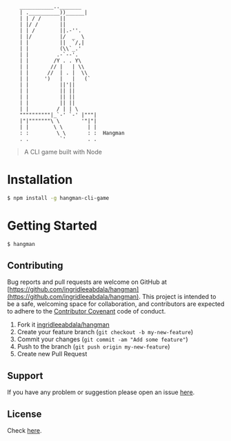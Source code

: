 ```
    ___________.._______
    | .__________))______|
    | | / /      ||
    | |/ /       ||
    | | /        ||.-''.
    | |/         |/  _  \
    | |          ||  `/,|
    | |          (\\`_.'
    | |         .-`--'.
    | |        /Y . . Y\
    | |       // |   | \\
    | |      //  | . |  \\
    | |     ')   |   |   (`
    | |          ||'||
    | |          || ||
    | |          || ||
    | |          || ||
    | |         / | | \
    """"""""""|_`-' `-' |"""|
    |"|"""""""\ \       '"|"|
    | |        \ \        | |
    : :         \ \       : :  Hangman
    . .          `'       . .
```

> A CLI game built with Node

# Installation

```bash
$ npm install -g hangman-cli-game
```

# Getting Started

```bash
$ hangman
```

## Contributing

Bug reports and pull requests are welcome on GitHub at [https://github.com/ingridleeabdala/hangman](https://github.com/ingridleeabdala/hangman). This project is intended to be a safe, welcoming space for collaboration, and contributors are expected to adhere to the [Contributor Covenant](http://contributor-covenant.org) code of conduct.

1. Fork it [ingridleeabdala/hangman](https://github.com/ingridleeabdala/hangman/fork)
2. Create your feature branch (`git checkout -b my-new-feature`)
3. Commit your changes (`git commit -am "Add some feature"`)
4. Push to the branch (`git push origin my-new-feature`)
5. Create new Pull Request

## Support

If you have any problem or suggestion please open an issue [here](https://github.com/ingridleeabdala/hangman/issues).

## License

Check [here](LICENSE).
